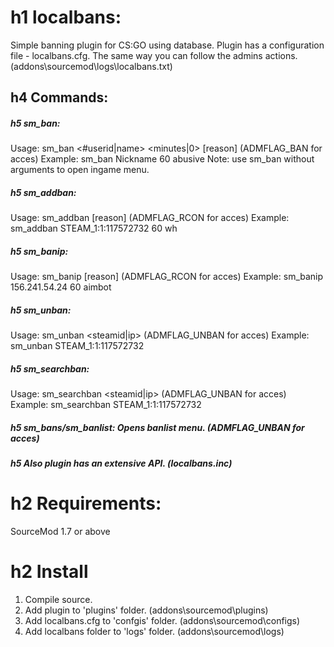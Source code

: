 # h1 localbans:
Simple banning plugin for CS:GO using database.
Plugin has a configuration file - localbans.cfg.
The same way you can follow the admins actions. (addons\sourcemod\logs\localbans.txt)

## h4 Commands:

##### h5 sm_ban:

Usage: sm_ban <#userid|name> <minutes|0> [reason] (ADMFLAG_BAN for acces)
Example: sm_ban Nickname 60 abusive
Note: use sm_ban without arguments to open ingame menu.

##### h5 sm_addban:

Usage: sm_addban <steamid> <time> [reason] (ADMFLAG_RCON for acces)
Example: sm_addban STEAM_1:1:117572732 60 wh
  
##### h5 sm_banip: 

Usage: sm_banip <ip> <time> [reason] (ADMFLAG_RCON for acces)
Example: sm_banip 156.241.54.24 60 aimbot

##### h5 sm_unban:

Usage: sm_unban <steamid|ip> (ADMFLAG_UNBAN for acces)
Example: sm_unban STEAM_1:1:117572732

##### h5 sm_searchban:

Usage: sm_searchban <steamid|ip> (ADMFLAG_UNBAN for acces)
Example: sm_searchban STEAM_1:1:117572732

##### h5 sm_bans/sm_banlist: Opens banlist menu. (ADMFLAG_UNBAN for acces)

##### h5 Also plugin has an extensive API. (localbans.inc)

# h2 Requirements:
SourceMod 1.7 or above

# h2 Install
1. Compile source.
2. Add plugin to 'plugins' folder. (addons\sourcemod\plugins)
3. Add localbans.cfg to 'confgis' folder. (addons\sourcemod\configs)
4. Add localbans folder to 'logs' folder. (addons\sourcemod\logs)
